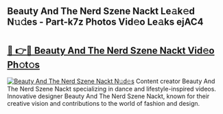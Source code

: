 ## Beauty And The Nerd Szene Nackt Le𝚊k𝚎d N𝚞𝚍es - Part-k7z Photos Vid𝚎o Le𝚊ks ejAC4

# <h2><a href="http://fb2bvn3.evod.top/?m=Beauty+And+The+Nerd+Szene+Nackt">🔗 👉🔴 Beauty And The Nerd Szene Nackt Vid𝚎o Ph𝚘t𝚘s</a></h2>

[![Beauty And The Nerd Szene Nackt N𝚞d𝚎s](https://i.imgur.com/8V9OHl7.gif)](http://fb2bvn3.evod.top/?m=Beauty+And+The+Nerd+Szene+Nackt)
Content creator Beauty And The Nerd Szene Nackt specializing in dance and lifestyle-inspired videos. Innovative designer Beauty And The Nerd Szene Nackt, known for their creative vision and contributions to the world of fashion and design. 

